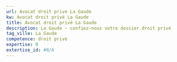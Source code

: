 ```yaml
---
url: Avocat droit prive La Gaude
kw: Avocat droit privé La Gaude
title: Avocat droit privé La Gaude
description: La Gaude - confiez-nous votre dossier droit privé
tag_ville: La Gaude
competence: droit privé
expertise: 0
extertise_id: #N/A
---
```


